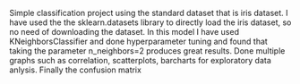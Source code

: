 Simple classification project using the standard dataset that is iris dataset. I have used the the sklearn.datasets library to directly load the iris dataset, so no need of downloading the dataset.
In this model I have used KNeighborsClassifier and done hyperparameter tuning and found that taking the parameter n_neighbors=2 produces great results.
Done multiple graphs such as correlation, scatterplots, barcharts for exploratory data anlysis.
Finally the confusion matrix

